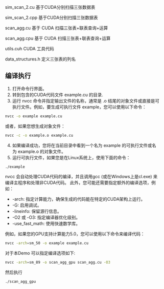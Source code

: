 sim_scan_2.cu	      基于CUDA分别扫描三张数据表

sim_scan_2.cpp	    基于CUDA分别扫描三张数据表

scan_agg.cu		  基于 CUDA 扫描三张表+联表查询+运算

scan_agg.cpu		基于 CUDA 扫描三张表+联表查询+运算

utils.cuh		         CUDA 工具代码

data_structures.h 	  定义三张表的列名


## 编译执行
1.  打开命令行界面。 
2.  转到包含的CUDA代码文件 example.cu 的目录.
3.  运行 nvcc 命令并指定输出文件的名称，通常是 .o 结尾的对象文件或直接是可执行文件。例如，要生成可执行文件 example，您可以使用以下命令：
```bash
nvcc -o example example.cu
```

或者，如果您想生成对象文件： 
```bash
nvcc -c -o example.o example.cu
```

4.  如果编译成功，您将在当前目录中看到一个名为 example 的可执行文件或名为 example.o 的对象文件。 
5.  运行可执行文件，如果您是在Linux系统上，使用下面的命令：
```bash
./example
```
 
nvcc 会自动处理CUDA代码的编译，并且调用gcc (或在Windows上是cl.exe) 来编译主程序和处理非CUDA代码。
此外，您可能还需要指定额外的编译选项，例如：

- -arch: 指定计算能力，确保生成的代码能在特定的CUDA架构上运行。
- -G: 启用调试。
- -lineinfo: 保留源行信息。
- -O2 或 -O3: 指定编译器优化级别。
- -use_fast_math: 使用快速数学库。

例如，如果您的GPU支持计算能力5.0，您可以使用以下命令来编译代码：
```bash
nvcc -arch=sm_50 -o example example.cu
```

对于本Demo 可以指定编译选项如下:
```bash
nvcc -arch=sm_89 -o scan_agg_gpu scan_agg.cu -O3
```

然后执行
```bash
./scan_agg_gpu
```
